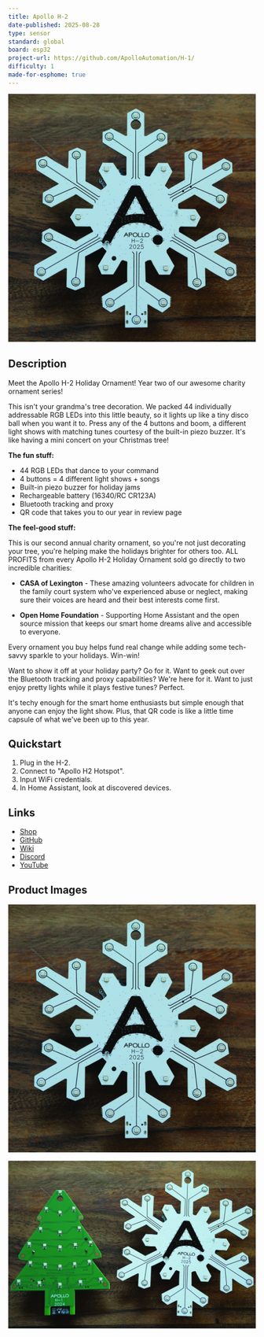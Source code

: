 ```yaml
---
title: Apollo H-2
date-published: 2025-08-28
type: sensor
standard: global
board: esp32
project-url: https://github.com/ApolloAutomation/H-1/
difficulty: 1
made-for-esphome: true
---
```


![Apollo H-2](Apollo-H-2.JPG "Apollo H-2")

## Description

Meet the Apollo H-2 Holiday Ornament! Year two of our awesome charity ornament series!

This isn't your grandma's tree decoration. We packed 44 individually addressable RGB LEDs into this little beauty, so it lights up like a tiny disco ball when you want it to. Press any of the 4 buttons and boom, a different light shows with matching tunes courtesy of the built-in piezo buzzer. It's like having a mini concert on your Christmas tree!

**The fun stuff:**

- 44 RGB LEDs that dance to your command
- 4 buttons = 4 different light shows + songs
- Built-in piezo buzzer for holiday jams
- Rechargeable battery (16340/RC CR123A)
- Bluetooth tracking and proxy
- QR code that takes you to our year in review page

**The feel-good stuff:**

This is our second annual charity ornament, so you're not just decorating your tree, you're helping make the holidays brighter for others too. ALL PROFITS from every Apollo H-2 Holiday Ornament sold go directly to two incredible charities:

- **CASA of Lexington** - These amazing volunteers advocate for children in the family court system who've experienced abuse or neglect, making sure their voices are heard and their best interests come first.

- **Open Home Foundation** - Supporting Home Assistant and the open source mission that keeps our smart home dreams alive and accessible to everyone.

Every ornament you buy helps fund real change while adding some tech-savvy sparkle to your holidays. Win-win!

Want to show it off at your holiday party? Go for it. Want to geek out over the Bluetooth tracking and proxy capabilities? We're here for it. Want to just enjoy pretty lights while it plays festive tunes? Perfect.

It's techy enough for the smart home enthusiasts but simple enough that anyone can enjoy the light show. Plus, that QR code is like a little time capsule of what we've been up to this year.

## Quickstart

1. Plug in the H-2.
2. Connect to "Apollo H2 Hotspot".
3. Input WiFi credentials.
4. In Home Assistant, look at discovered devices.

## Links

- [Shop](https://apolloautomation.com/products/apollo-h-2-annual-holiday-ornament)
- [GitHub](https://github.com/ApolloAutomation/H-1)
- [Wiki](https://wiki.apolloautomation.com/)
- [Discord](https://dsc.gg/ApolloAutomation)
- [YouTube](https://www.youtube.com/@ApolloAutomation)

## Product Images

![Apollo H-2](Apollo-H-2.JPG "Apollo H-2")

![Apollo H-2 Size](Apollo-H-2-Size.JPG "Apollo H-2 Size")
